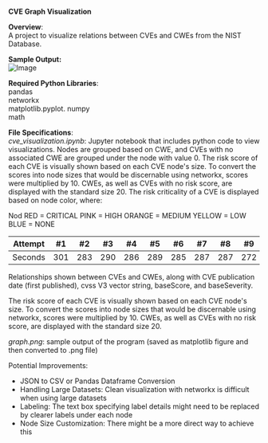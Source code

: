 **CVE Graph Visualization**

**Overview**:   
A project to visualize relations between CVEs and CWEs from the NIST Database.

**Sample Output:**   
![Image](https://i.imgur.com/iSAN7gx.png)


**Required Python Libraries**:   
pandas   
networkx   
matplotlib.pyplot. 
numpy   
math

**File Specifications**:  
*cve_visualization.ipynb*: Jupyter notebook that includes python code to view visualizations.  Nodes are grouped based on CWE, and CVEs with no associated 
CWE are grouped under the node with value 0. The risk score of each CVE is visually shown based on each CVE node's size. To convert the scores into node sizes that
would be discernable using networkx, scores were multiplied by 10. CWEs, as well as CVEs with no risk score, are displayed with the standard size 20. The risk
criticality of a CVE is displayed based on node color, where: 

Nod
RED = CRITICAL
PINK = HIGH
ORANGE = MEDIUM
YELLOW = LOW
BLUE = NONE 

Attempt | #1 | #2 | #3 | #4 | #5 | #6 | #7 | #8 | #9 | #10 | #11
--- | --- | --- | --- |--- |--- |--- |--- |--- |--- |--- |---
Seconds | 301 | 283 | 290 | 286 | 289 | 285 | 287 | 287 | 272 | 276 | 269

Relationships shown between CVEs and CWEs, along with 
CVE publication date (first published), cvss V3 vector string, baseScore, and baseSeverity.

The risk score of each CVE is visually shown based on each CVE node's size. To convert the scores into node sizes that would be discernable using 
networkx, scores were multiplied by 10. CWEs, as well as CVEs with no risk score, are displayed with the standard size 20. 

*graph.png*: sample output of the program (saved as matplotlib figure and then converted to .png file) 

Potential Improvements:
 * JSON to CSV or Pandas Dataframe Conversion 
 * Handling Large Datasets: Clean visualization with networkx is difficult when using large datasets
 * Labeling: The text box specifying label details might need to be replaced by clearer labels under each node
 * Node Size Customization: There might be a more direct way to achieve this 

